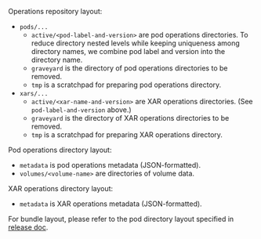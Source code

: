 Operations repository layout:

* `pods/...`
  + `active/<pod-label-and-version>` are pod operations directories.
    To reduce directory nested levels while keeping uniqueness among
    directory names, we combine pod label and version into the directory
    name.
  + `graveyard` is the directory of pod operations directories to be
    removed.
  + `tmp` is a scratchpad for preparing pod operations directory.
* `xars/...`
  + `active/<xar-name-and-version>` are XAR operations directories.
    (See `pod-label-and-version` above.)
  + `graveyard` is the directory of XAR operations directories to be
    removed.
  + `tmp` is a scratchpad for preparing XAR operations directory.

Pod operations directory layout:

* `metadata` is pod operations metadata (JSON-formatted).
* `volumes/<volume-name>` are directories of volume data.

XAR operations directory layout:

* `metadata` is XAR operations metadata (JSON-formatted).

For bundle layout, please refer to the pod directory layout specified in
[release doc](../../../../shipyard2/docs/release.md).
